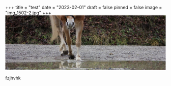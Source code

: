 +++
title = "test"
date = "2023-02-01"
draft = false
pinned = false
image = "img_1502-2.jpg"
+++
![](img_1502-2.jpg)

fzjhvhk